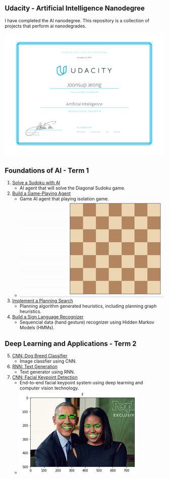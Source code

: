 

## Udacity - Artificial Intelligence Nanodegree

I have completed the AI ​​nanodegree. This repository is a collection of projects that perform ai nanodegrades.

![image](nd889.png)

## Foundations of AI - Term 1

1. [Solve a Sudoku with AI](1_sudoku/)
	* AI agent that will solve the Diagonal Sudoku game.
2. [Build a Game-Playing Agent](2_isolation/)
	* Game AI agent that playing isolation game.
	* ![image](game.gif)
3. [Implement a Planning Search](3_planning/)
	* Planning algorithm generated heuristics, including planning graph heuristics.
4. [Build a Sign Language Recognizer](4_recognizer/)
	* Sequencial data (hand gesture) recognizer using Hidden Markov Models (HMMs).
	
	
## Deep Learning and Applications - Term 2

5. [CNN: Dog Breed Classifier](5_dog_breed_classifier/)
	* Image classfier using CNN.
6. [RNN: Text Generation](6_rnn_text_generation/)
	* Text generator using RNN.
7. [CNN: Facial Keypoint Detection](7_facial_keypoints/)
	* End-to-end facial keypoint system using deep learning and computer vision technology.
	* ![image](face.png)

